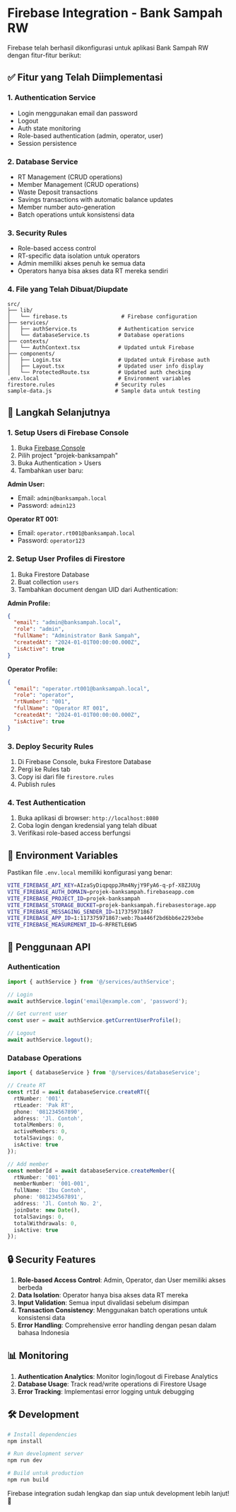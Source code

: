 # Firebase Integration - Bank Sampah RW

Firebase telah berhasil dikonfigurasi untuk aplikasi Bank Sampah RW dengan fitur-fitur berikut:

## ✅ Fitur yang Telah Diimplementasi

### 1. Authentication Service
- Login menggunakan email dan password
- Logout
- Auth state monitoring
- Role-based authentication (admin, operator, user)
- Session persistence

### 2. Database Service  
- RT Management (CRUD operations)
- Member Management (CRUD operations)
- Waste Deposit transactions
- Savings transactions with automatic balance updates
- Member number auto-generation
- Batch operations untuk konsistensi data

### 3. Security Rules
- Role-based access control
- RT-specific data isolation untuk operators
- Admin memiliki akses penuh ke semua data
- Operators hanya bisa akses data RT mereka sendiri

### 4. File yang Telah Dibuat/Diupdate

```
src/
├── lib/
│   └── firebase.ts                 # Firebase configuration
├── services/
│   ├── authService.ts             # Authentication service
│   └── databaseService.ts         # Database operations
├── contexts/
│   └── AuthContext.tsx            # Updated untuk Firebase
├── components/
│   ├── Login.tsx                  # Updated untuk Firebase auth
│   ├── Layout.tsx                 # Updated user info display
│   └── ProtectedRoute.tsx         # Updated auth checking
.env.local                         # Environment variables
firestore.rules                   # Security rules
sample-data.js                    # Sample data untuk testing
```

## 🚀 Langkah Selanjutnya

### 1. Setup Users di Firebase Console

1. Buka [Firebase Console](https://console.firebase.google.com)
2. Pilih project "projek-banksampah"
3. Buka Authentication > Users
4. Tambahkan user baru:

**Admin User:**
- Email: `admin@banksampah.local`
- Password: `admin123`

**Operator RT 001:**
- Email: `operator.rt001@banksampah.local` 
- Password: `operator123`

### 2. Setup User Profiles di Firestore

1. Buka Firestore Database
2. Buat collection `users`
3. Tambahkan document dengan UID dari Authentication:

**Admin Profile:**
```json
{
  "email": "admin@banksampah.local",
  "role": "admin",
  "fullName": "Administrator Bank Sampah",
  "createdAt": "2024-01-01T00:00:00.000Z",
  "isActive": true
}
```

**Operator Profile:**
```json
{
  "email": "operator.rt001@banksampah.local",
  "role": "operator", 
  "rtNumber": "001",
  "fullName": "Operator RT 001",
  "createdAt": "2024-01-01T00:00:00.000Z",
  "isActive": true
}
```

### 3. Deploy Security Rules

1. Di Firebase Console, buka Firestore Database
2. Pergi ke Rules tab
3. Copy isi dari file `firestore.rules` 
4. Publish rules

### 4. Test Authentication

1. Buka aplikasi di browser: `http://localhost:8080`
2. Coba login dengan kredensial yang telah dibuat
3. Verifikasi role-based access berfungsi

## 🔧 Environment Variables

Pastikan file `.env.local` memiliki konfigurasi yang benar:

```bash
VITE_FIREBASE_API_KEY=AIzaSyDiqpqppJRm4NyjY9FyA6-q-pf-X8ZJUUg
VITE_FIREBASE_AUTH_DOMAIN=projek-banksampah.firebaseapp.com
VITE_FIREBASE_PROJECT_ID=projek-banksampah
VITE_FIREBASE_STORAGE_BUCKET=projek-banksampah.firebasestorage.app
VITE_FIREBASE_MESSAGING_SENDER_ID=117375971867
VITE_FIREBASE_APP_ID=1:117375971867:web:7ba446f2bd6bb6e2293ebe
VITE_FIREBASE_MEASUREMENT_ID=G-RFRETLE6W5
```

## 📱 Penggunaan API

### Authentication
```typescript
import { authService } from '@/services/authService';

// Login
await authService.login('email@example.com', 'password');

// Get current user
const user = await authService.getCurrentUserProfile();

// Logout
await authService.logout();
```

### Database Operations
```typescript
import { databaseService } from '@/services/databaseService';

// Create RT
const rtId = await databaseService.createRT({
  rtNumber: '001',
  rtLeader: 'Pak RT',
  phone: '081234567890',
  address: 'Jl. Contoh',
  totalMembers: 0,
  activeMembers: 0,
  totalSavings: 0,
  isActive: true
});

// Add member
const memberId = await databaseService.createMember({
  rtNumber: '001',
  memberNumber: '001-001',
  fullName: 'Ibu Contoh',
  phone: '081234567891',
  address: 'Jl. Contoh No. 2',
  joinDate: new Date(),
  totalSavings: 0,
  totalWithdrawals: 0,
  isActive: true
});
```

## 🔒 Security Features

1. **Role-based Access Control**: Admin, Operator, dan User memiliki akses berbeda
2. **Data Isolation**: Operator hanya bisa akses data RT mereka
3. **Input Validation**: Semua input divalidasi sebelum disimpan
4. **Transaction Consistency**: Menggunakan batch operations untuk konsistensi data
5. **Error Handling**: Comprehensive error handling dengan pesan dalam bahasa Indonesia

## 📊 Monitoring

1. **Authentication Analytics**: Monitor login/logout di Firebase Analytics
2. **Database Usage**: Track read/write operations di Firestore Usage
3. **Error Tracking**: Implementasi error logging untuk debugging

## 🛠️ Development

```bash
# Install dependencies
npm install

# Run development server
npm run dev

# Build untuk production
npm run build
```

Firebase integration sudah lengkap dan siap untuk development lebih lanjut! 🎉
